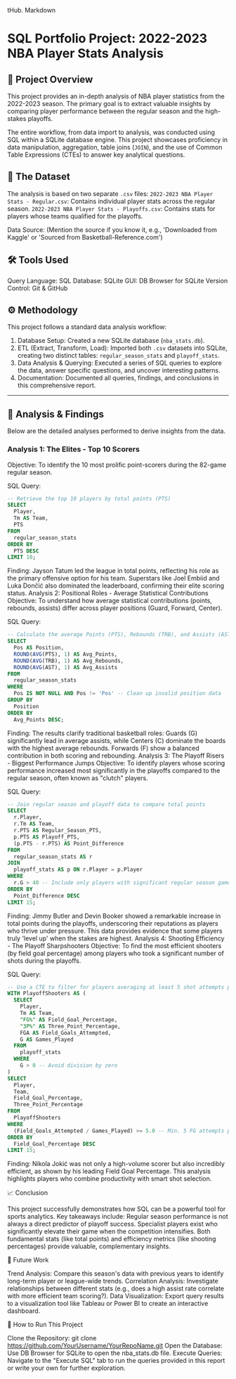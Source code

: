tHub.
Markdown
# SQL Portfolio Project: 2022-2023 NBA Player Stats Analysis

## 📜 Project Overview
This project provides an in-depth analysis of NBA player statistics from the 2022-2023 season. The primary goal is to extract valuable insights by comparing player performance between the regular season and the high-stakes playoffs.

The entire workflow, from data import to analysis, was conducted using SQL within a SQLite database engine. This project showcases proficiency in data manipulation, aggregation, table joins (`JOIN`), and the use of Common Table Expressions (CTEs) to answer key analytical questions.

## 💾 The Dataset
The analysis is based on two separate `.csv` files:
 `2022-2023 NBA Player Stats - Regular.csv`: Contains individual player stats across the regular season.
 `2022-2023 NBA Player Stats - Playoffs.csv`: Contains stats for players whose teams qualified for the playoffs.

Data Source: (Mention the source if you know it, e.g., 'Downloaded from Kaggle' or 'Sourced from Basketball-Reference.com')

## 🛠️ Tools Used
 Query Language: SQL
 Database: SQLite
 GUI: DB Browser for SQLite
 Version Control: Git & GitHub

## ⚙️ Methodology
This project follows a standard data analysis workflow:
1.  Database Setup: Created a new SQLite database (`nba_stats.db`).
2.  ETL (Extract, Transform, Load): Imported both `.csv` datasets into SQLite, creating two distinct tables: `regular_season_stats` and `playoff_stats`.
3.  Data Analysis & Querying: Executed a series of SQL queries to explore the data, answer specific questions, and uncover interesting patterns.
4.  Documentation: Documented all queries, findings, and conclusions in this comprehensive report.

---

## 🔬 Analysis & Findings
Below are the detailed analyses performed to derive insights from the data.

### Analysis 1: The Elites - Top 10 Scorers
Objective: To identify the 10 most prolific point-scorers during the 82-game regular season.

SQL Query:
```sql
-- Retrieve the top 10 players by total points (PTS)
SELECT
  Player,
  Tm AS Team,
  PTS
FROM
  regular_season_stats
ORDER BY
  PTS DESC
LIMIT 10;
```
Finding:
Jayson Tatum led the league in total points, reflecting his role as the primary offensive option for his team. Superstars like Joel Embiid and Luka Dončić also dominated the leaderboard, confirming their elite scoring status.
Analysis 2: Positional Roles - Average Statistical Contributions
Objective: To understand how average statistical contributions (points, rebounds, assists) differ across player positions (Guard, Forward, Center).


SQL Query:
```sql
-- Calculate the average Points (PTS), Rebounds (TRB), and Assists (AST) per position
SELECT
  Pos AS Position,
  ROUND(AVG(PTS), 1) AS Avg_Points,
  ROUND(AVG(TRB), 1) AS Avg_Rebounds,
  ROUND(AVG(AST), 1) AS Avg_Assists
FROM
  regular_season_stats
WHERE
  Pos IS NOT NULL AND Pos != 'Pos' -- Clean up invalid position data
GROUP BY
  Position
ORDER BY
  Avg_Points DESC;
```
Finding:
The results clarify traditional basketball roles: Guards (G) significantly lead in average assists, while Centers (C) dominate the boards with the highest average rebounds. Forwards (F) show a balanced contribution in both scoring and rebounding.
Analysis 3: The Playoff Risers - Biggest Performance Jumps
Objective: To identify players whose scoring performance increased most significantly in the playoffs compared to the regular season, often known as "clutch" players.


SQL Query:
```sql
-- Join regular season and playoff data to compare total points
SELECT
  r.Player,
  r.Tm AS Team,
  r.PTS AS Regular_Season_PTS,
  p.PTS AS Playoff_PTS,
  (p.PTS - r.PTS) AS Point_Difference
FROM
  regular_season_stats AS r
JOIN
  playoff_stats AS p ON r.Player = p.Player
WHERE
  r.G > 40 -- Include only players with significant regular season game time
ORDER BY
  Point_Difference DESC
LIMIT 15;
```
Finding:
Jimmy Butler and Devin Booker showed a remarkable increase in total points during the playoffs, underscoring their reputations as players who thrive under pressure. This data provides evidence that some players truly 'level up' when the stakes are highest.
Analysis 4: Shooting Efficiency - The Playoff Sharpshooters
Objective: To find the most efficient shooters (by field goal percentage) among players who took a significant number of shots during the playoffs.


SQL Query:
```sql
-- Use a CTE to filter for players averaging at least 5 shot attempts per game
WITH PlayoffShooters AS (
  SELECT
    Player,
    Tm AS Team,
    "FG%" AS Field_Goal_Percentage,
    "3P%" AS Three_Point_Percentage,
    FGA AS Field_Goals_Attempted,
    G AS Games_Played
  FROM
    playoff_stats
  WHERE
    G > 0 -- Avoid division by zero
)
SELECT
  Player,
  Team,
  Field_Goal_Percentage,
  Three_Point_Percentage
FROM
  PlayoffShooters
WHERE
  (Field_Goals_Attempted / Games_Played) >= 5.0 -- Min. 5 FG attempts per game
ORDER BY
  Field_Goal_Percentage DESC
LIMIT 15;
```
Finding:
Nikola Jokić was not only a high-volume scorer but also incredibly efficient, as shown by his leading Field Goal Percentage. This analysis highlights players who combine productivity with smart shot selection.

📈 Conclusion


This project successfully demonstrates how SQL can be a powerful tool for sports analytics. Key takeaways include:
Regular season performance is not always a direct predictor of playoff success.
Specialist players exist who significantly elevate their game when the competition intensifies.
Both fundamental stats (like total points) and efficiency metrics (like shooting percentages) provide valuable, complementary insights.

🚀 Future Work


Trend Analysis: Compare this season's data with previous years to identify long-term player or league-wide trends.
Correlation Analysis: Investigate relationships between different stats (e.g., does a high assist rate correlate with more efficient team scoring?).
Data Visualization: Export query results to a visualization tool like Tableau or Power BI to create an interactive dashboard.

📂 How to Run This Project


Clone the Repository: git clone https://github.com/YourUsername/YourRepoName.git
Open the Database: Use DB Browser for SQLite to open the nba_stats.db file.
Execute Queries: Navigate to the "Execute SQL" tab to run the queries provided in this report or write your own for further exploration.

